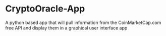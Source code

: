 <h1> CryptoOracle-App </h1>


A python based app that will pull information from the CoinMarketCap.com free API and display them in a graphical user interface app
